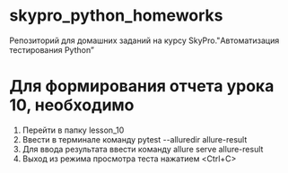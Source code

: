 # skypro_python_homeworks
Репозиторий для домашних заданий на курсу SkyPro."Автоматизация тестирования Python”

# Для формирования отчета урока 10, необходимо
1. Перейти в папку lesson_10
2. Ввести в терминале команду pytest --alluredir allure-result
3. Для ввода результата ввести команду allure serve allure-result
4. Выход из режима просмотра теста нажатием <Ctrl+C>